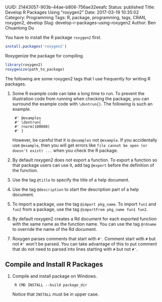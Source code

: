 UUID: 21443057-903b-44ae-b806-756ae32eeafc
Status: published
Title: Develop R Packages Using "roxygen2" 
Date: 2017-03-19 10:35:02
Category: Programming
Tags: R, package, programming, tags, CRAN, roxygen2, develop
Slug: develop-r-packages-using-roxygen2
Author: Ben Chuanlong Du


You have to install the R package `roxygen2` first.
```R
install.packages('roxygen2')
```
Roxygenize the package for compiling.
```R
library(roxygen2)
roxygenize(path_to_package)
```

The following are some roxygen2 tags that I use frequently for writing R packages.

1. Some R example code can take a long time to run. 
    To prevent the illustration code from running 
    when checking the package, 
    you can surround the example code with `\dontrun{}`.
    The following is such an example.

        #' @examples
        #' \dontrun{
        #' rnorm(100000)
        #' }

    However, 
    be careful that it is `@examples` not `@example`. 
    If you accidentally use `@example`, 
    then you will get errors like `file cannot be open (or doesn't exist) ...`
    when you check the R package. 

2. By default roxygen2 does not export a function. To export a function
    so that package users can use it, add tag `@export` before the definition
    of the function.

3. Use the tag `@title` to specify the title of a help document. 

4. Use the tag `@description` to start the description part of a help document.

5. To import a package, use the tag `@import pkg_name`. To import `fun1` 
    and `fun2` from a package, use the tag `@importFrom pkg_name fun1 fun2`.

2. By default roxygen2 creates a Rd document for each exported function
    with the same name as the function name. 
    You can use the tag `@rdname` to override the name of the Rd document.

3. Roxygen parses comments that start with `#'`. 
    Comment start with `#` but not `#'` won't be parsed.
    You can take advantage of this to put comment that do not need to parsed into lines starting with `#` but not `#'`.

## Compile and Install R Packages

1. Compile and install package on Windows.
    
        R CMD INSTALL --build package_dir

    Notice that `INSTALL` must be in upper case.
